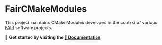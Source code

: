 # FairCMakeModules

This project maintains CMake Modules developed in the context of various [FAIR](https://www.gsi.de/en/researchaccelerators/fair) software projects.

:pushpin: **Get started by visiting the [:closed_book: Documentation](https://fairrootgroup.github.io/FairCMakeModules/)**
